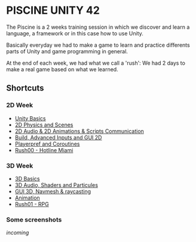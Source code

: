 # PISCINE UNITY 42

The Piscine is a 2 weeks training session in which we discover and learn a language, a framework or in this case how to use Unity.

Basically everyday we had to make a game to learn and practice differents parts of Unity and game programming in general.

At the end of each week, we had what we call a 'rush': We had 2 days to make a real game based on what we learned.

## Shortcuts

### 2D Week

* [Unity Basics](/D00%20-%20Unity%20Basics/)
* [2D Physics and Scenes](/D01%20-%20Physics%20and%20scenes/)
* [2D Audio & 2D Animations & Scripts Communication](/D02%20-%202D%20Audio%20&%20Animation%20&%20Scripts%20communication/)
* [Build, Advanced Inputs and GUI 2D](/D03%20-%20Build%20&%20Advanced%20GUI%20&%20GUI%202D/)
* [Playerpref and Coroutines](/D04%20-%20Playerpref%20&%20Coroutines/)
* [Rush00 - Hotline Miami](/RUSH00%20-%20Hotline%20Miami/)

### 3D Week

* [3D Basics](/D05%20-%203D%20Basics)
* [3D Audio, Shaders and Particules](/D06%20-%203D%20Audio%20&%20Shaders%20&%20Particules/)
* [GUI 3D, Navmesh & raycasting](/D07%20-%20GUI%20&%20Navmesh%20&%20Raycasting/)
* [Animation](D08%20-%20Animation)
* [Rush01 - RPG](/RUSH01%20-%20RPG)

### Some screenshots
_incoming_

